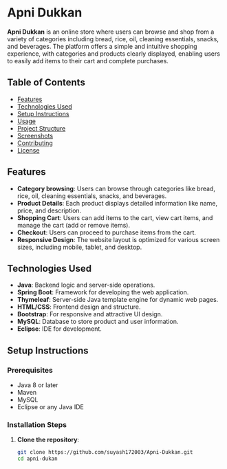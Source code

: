 # Apni Dukkan

**Apni Dukkan** is an online store where users can browse and shop from a variety of categories including bread, rice, oil, cleaning essentials, snacks, and beverages. The platform offers a simple and intuitive shopping experience, with categories and products clearly displayed, enabling users to easily add items to their cart and complete purchases.

## Table of Contents

- [Features](#features)
- [Technologies Used](#technologies-used)
- [Setup Instructions](#setup-instructions)
- [Usage](#usage)
- [Project Structure](#project-structure)
- [Screenshots](#screenshots)
- [Contributing](#contributing)
- [License](#license)

## Features

- **Category browsing**: Users can browse through categories like bread, rice, oil, cleaning essentials, snacks, and beverages.
- **Product Details**: Each product displays detailed information like name, price, and description.
- **Shopping Cart**: Users can add items to the cart, view cart items, and manage the cart (add or remove items).
- **Checkout**: Users can proceed to purchase items from the cart.
- **Responsive Design**: The website layout is optimized for various screen sizes, including mobile, tablet, and desktop.

## Technologies Used

- **Java**: Backend logic and server-side operations.
- **Spring Boot**: Framework for developing the web application.
- **Thymeleaf**: Server-side Java template engine for dynamic web pages.
- **HTML/CSS**: Frontend design and structure.
- **Bootstrap**: For responsive and attractive UI design.
- **MySQL**: Database to store product and user information.
- **Eclipse**: IDE for development.

## Setup Instructions

### Prerequisites

- Java 8 or later
- Maven
- MySQL
- Eclipse or any Java IDE

### Installation Steps

1. **Clone the repository**:

   ```bash
   git clone https://github.com/suyash172003/Apni-Dukkan.git
   cd apni-dukan
